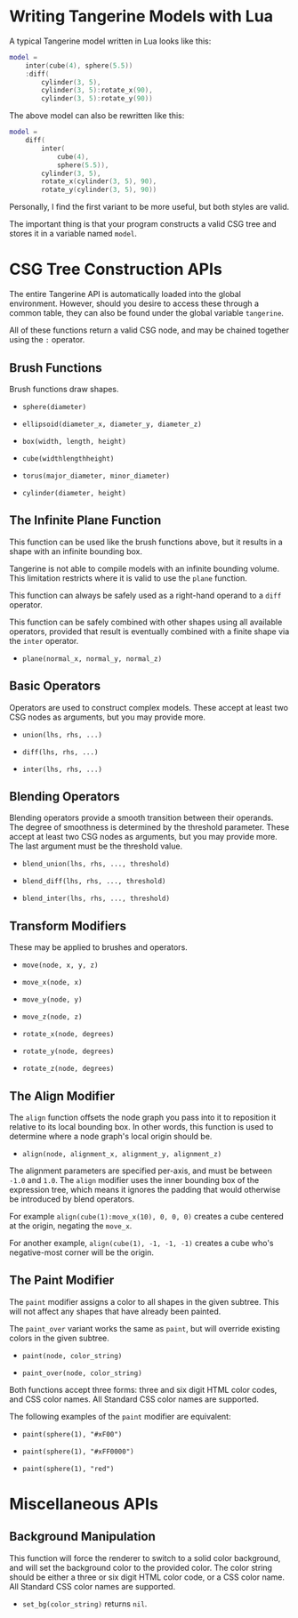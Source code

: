 # Writing Tangerine Models with Lua

A typical Tangerine model written in Lua looks like this:

```lua
model =
	inter(cube(4), sphere(5.5))
	:diff(
		cylinder(3, 5),
		cylinder(3, 5):rotate_x(90),
		cylinder(3, 5):rotate_y(90))
```

The above model can also be rewritten like this:

```lua
model =
	diff(
		inter(
			cube(4),
			sphere(5.5)),
		cylinder(3, 5),
		rotate_x(cylinder(3, 5), 90),
		rotate_y(cylinder(3, 5), 90))
```

Personally, I find the first variant to be more useful, but both styles are valid.

The important thing is that your program constructs a valid CSG tree and stores it in a variable named `model`.

# CSG Tree Construction APIs

The entire Tangerine API is automatically loaded into the global environment.  However, should you desire to access these through a common table, they can also be found under the global variable `tangerine`.

All of these functions return a valid CSG node, and may be chained together using the `:` operator.

## Brush Functions

Brush functions draw shapes.

 * `sphere(diameter)`

 * `ellipsoid(diameter_x, diameter_y, diameter_z)`

 * `box(width, length, height)`

 * `cube(widthlengthheight)`

 * `torus(major_diameter, minor_diameter)`

 * `cylinder(diameter, height)`

## The Infinite Plane Function

This function can be used like the brush functions above, but it results in a shape with an infinite bounding box.

Tangerine is not able to compile models with an infinite bounding volume.  This limitation restricts where it is valid to use the `plane` function.

This function can always be safely used as a right-hand operand to a `diff` operator.

This function can be safely combined with other shapes using all available operators, provided that result is eventually combined with a finite shape via the `inter` operator.

 * `plane(normal_x, normal_y, normal_z)`

## Basic Operators

Operators are used to construct complex models.  These accept at least two CSG nodes as arguments, but you may provide more.

 * `union(lhs, rhs, ...)`

 * `diff(lhs, rhs, ...)`

 * `inter(lhs, rhs, ...)`

## Blending Operators

Blending operators provide a smooth transition between their operands.  The degree of smoothness is determined by the threshold parameter.  These accept at least two CSG nodes as arguments, but you may provide more.  The last argument must be the threshold value.

 * `blend_union(lhs, rhs, ..., threshold)`

 * `blend_diff(lhs, rhs, ..., threshold)`

 * `blend_inter(lhs, rhs, ..., threshold)`

## Transform Modifiers

These may be applied to brushes and operators.

 * `move(node, x, y, z)`

 * `move_x(node, x)`

 * `move_y(node, y)`

 * `move_z(node, z)`

 * `rotate_x(node, degrees)`

 * `rotate_y(node, degrees)`

 * `rotate_z(node, degrees)`

## The Align Modifier

The `align` function offsets the node graph you pass into it to reposition it relative to its local bounding box.  In other words, this function is used to determine where a node graph's local origin should be.

 * `align(node, alignment_x, alignment_y, alignment_z)`

The alignment parameters are specified per-axis, and must be between `-1.0` and `1.0`.  The `align` modifier uses the inner bounding box of the expression tree, which means it ignores the padding that would otherwise be introduced by blend operators.

For example `align(cube(1):move_x(10), 0, 0, 0)` creates a cube centered at the origin, negating the `move_x`.

For another example, `align(cube(1), -1, -1, -1)` creates a cube who's negative-most corner will be the origin.

## The Paint Modifier

The `paint` modifier assigns a color to all shapes in the given subtree.  This will not affect any shapes that have already been painted.

The `paint_over` variant works the same as `paint`, but will override existing colors in the given subtree.

 * `paint(node, color_string)`

 * `paint_over(node, color_string)`

Both functions accept three forms: three and six digit HTML color codes, and CSS color names.  All Standard CSS color names are supported.

The following examples of the `paint` modifier are equivalent:

 * `paint(sphere(1), "#xF00")`

 * `paint(sphere(1), "#xFF0000")`

 * `paint(sphere(1), "red")`

# Miscellaneous APIs
## Background Manipulation

This function will force the renderer to switch to a solid color background, and will set the background color to the provided color.  The color string should be either a three or six digit HTML color code, or a CSS color name.  All Standard CSS color names are supported.

 * `set_bg(color_string)` returns `nil`.
